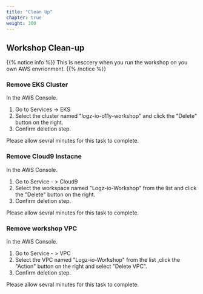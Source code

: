 ```yaml
---
title: "Clean Up"
chapter: true
weight: 300
---
```


## Workshop Clean-up

{{% notice info %}}
This is nesccery when you run the workshop on you own AWS envrionment.
{{% /notice %}}

### Remove EKS Cluster
In the AWS Console.

1. Go to Services -> EKS 
2. Select the cluster named "logz-io-o11y-workshop" and click the "Delete" button on the right.
3. Confirm deletion step.

Please allow sevral minutes for this task to complete.

### Remove Cloud9 Instacne
In the AWS Console.

1. Go to Service - > Cloud9 
2. Select the workspace named "Logz-io-Workshop" from the list and click the "Delete" button on the right.
3. Confirm deletion step.

Please allow sevral minutes for this task to complete.

### Remove workshop VPC 
In the AWS Console.

1. Go to Service - > VPC 
2. Select the VPC named "Logz-io-Workshop" from the list ,click the "Action" button on the right and select "Delete VPC".
3. Confirm deletion step.

Please allow sevral minutes for this task to complete.
